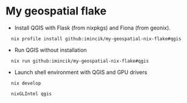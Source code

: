 # My geospatial flake

* Install QGIS with Flask (from nixpkgs) and Fiona (from geonix).
```
  nix profile install github:imincik/my-geospatial-nix-flake#qgis
```

* Run QGIS without installation
```
  nix run github:imincik/my-geospatial-nix-flake#qgis
```

* Launch shell environment with QGIS and GPU drivers
```
  nix develop

  nixGLIntel qgis
```
